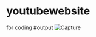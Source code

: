 # youtubewebsite
for coding
#output
![Capture](https://user-images.githubusercontent.com/123875147/216885641-521bcda7-b0e4-49ea-a147-73e0b57bebd8.PNG)
